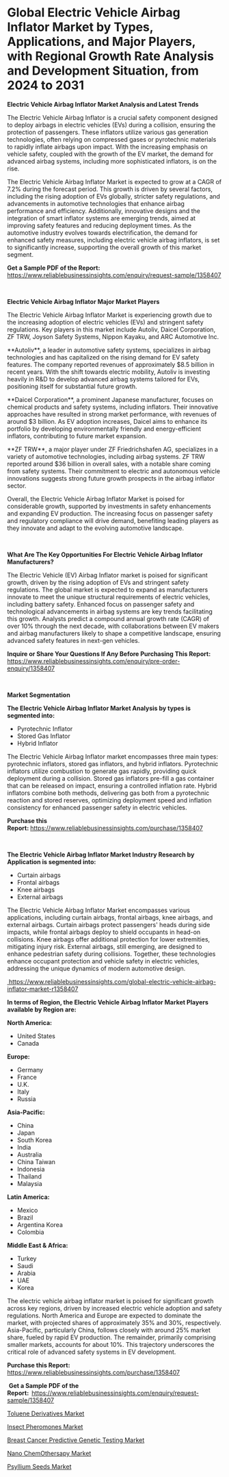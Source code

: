 <p><h1>Global Electric Vehicle Airbag Inflator Market by Types, Applications, and Major Players, with Regional Growth Rate Analysis and Development Situation, from 2024 to 2031</h1></p><p><strong>Electric Vehicle Airbag Inflator Market Analysis and Latest Trends</strong></p>
<p><p>The Electric Vehicle Airbag Inflator is a crucial safety component designed to deploy airbags in electric vehicles (EVs) during a collision, ensuring the protection of passengers. These inflators utilize various gas generation technologies, often relying on compressed gases or pyrotechnic materials to rapidly inflate airbags upon impact. With the increasing emphasis on vehicle safety, coupled with the growth of the EV market, the demand for advanced airbag systems, including more sophisticated inflators, is on the rise.</p><p>The Electric Vehicle Airbag Inflator Market is expected to grow at a CAGR of 7.2% during the forecast period. This growth is driven by several factors, including the rising adoption of EVs globally, stricter safety regulations, and advancements in automotive technologies that enhance airbag performance and efficiency. Additionally, innovative designs and the integration of smart inflator systems are emerging trends, aimed at improving safety features and reducing deployment times. As the automotive industry evolves towards electrification, the demand for enhanced safety measures, including electric vehicle airbag inflators, is set to significantly increase, supporting the overall growth of this market segment.</p></p>
<p><strong>Get a Sample PDF of the Report:&nbsp;</strong> <a href="https://www.reliablebusinessinsights.com/enquiry/request-sample/1358407?utm_campaign=62&utm_medium=2&utm_source=Github&utm_content=ia&utm_term=03112024&utm_id=electric-vehicle-airbag-inflator">https://www.reliablebusinessinsights.com/enquiry/request-sample/1358407</a></p>
<p>&nbsp;</p>
<p><strong>Electric Vehicle Airbag Inflator Major Market Players</strong></p>
<p><p>The Electric Vehicle Airbag Inflator Market is experiencing growth due to the increasing adoption of electric vehicles (EVs) and stringent safety regulations. Key players in this market include Autoliv, Daicel Corporation, ZF TRW, Joyson Safety Systems, Nippon Kayaku, and ARC Automotive Inc.</p><p>**Autoliv**, a leader in automotive safety systems, specializes in airbag technologies and has capitalized on the rising demand for EV safety features. The company reported revenues of approximately $8.5 billion in recent years. With the shift towards electric mobility, Autoliv is investing heavily in R&D to develop advanced airbag systems tailored for EVs, positioning itself for substantial future growth.</p><p>**Daicel Corporation**, a prominent Japanese manufacturer, focuses on chemical products and safety systems, including inflators. Their innovative approaches have resulted in strong market performance, with revenues of around $3 billion. As EV adoption increases, Daicel aims to enhance its portfolio by developing environmentally friendly and energy-efficient inflators, contributing to future market expansion.</p><p>**ZF TRW**, a major player under ZF Friedrichshafen AG, specializes in a variety of automotive technologies, including airbag systems. ZF TRW reported around $36 billion in overall sales, with a notable share coming from safety systems. Their commitment to electric and autonomous vehicle innovations suggests strong future growth prospects in the airbag inflator sector.</p><p>Overall, the Electric Vehicle Airbag Inflator Market is poised for considerable growth, supported by investments in safety enhancements and expanding EV production. The increasing focus on passenger safety and regulatory compliance will drive demand, benefiting leading players as they innovate and adapt to the evolving automotive landscape.</p></p>
<p>&nbsp;</p>
<p><strong>What Are The Key Opportunities For Electric Vehicle Airbag Inflator Manufacturers?</strong></p>
<p><p>The Electric Vehicle (EV) Airbag Inflator market is poised for significant growth, driven by the rising adoption of EVs and stringent safety regulations. The global market is expected to expand as manufacturers innovate to meet the unique structural requirements of electric vehicles, including battery safety. Enhanced focus on passenger safety and technological advancements in airbag systems are key trends facilitating this growth. Analysts predict a compound annual growth rate (CAGR) of over 10% through the next decade, with collaborations between EV makers and airbag manufacturers likely to shape a competitive landscape, ensuring advanced safety features in next-gen vehicles.</p></p>
<p><strong>Inquire or Share Your Questions If Any Before Purchasing This Report:</strong> <a href="https://www.reliablebusinessinsights.com/enquiry/pre-order-enquiry/1358407?utm_campaign=62&utm_medium=2&utm_source=Github&utm_content=ia&utm_term=03112024&utm_id=electric-vehicle-airbag-inflator">https://www.reliablebusinessinsights.com/enquiry/pre-order-enquiry/1358407</a></p>
<p>&nbsp;</p>
<p><strong>Market Segmentation</strong></p>
<p><strong>The Electric Vehicle Airbag Inflator Market Analysis by types is segmented into:</strong></p>
<p><ul><li>Pyrotechnic Inflator</li><li>Stored Gas Inflator</li><li>Hybrid Inflator</li></ul></p>
<p><p>The Electric Vehicle Airbag Inflator market encompasses three main types: pyrotechnic inflators, stored gas inflators, and hybrid inflators. Pyrotechnic inflators utilize combustion to generate gas rapidly, providing quick deployment during a collision. Stored gas inflators pre-fill a gas container that can be released on impact, ensuring a controlled inflation rate. Hybrid inflators combine both methods, delivering gas both from a pyrotechnic reaction and stored reserves, optimizing deployment speed and inflation consistency for enhanced passenger safety in electric vehicles.</p></p>
<p><strong>Purchase this Report:&nbsp;</strong><a href="https://www.reliablebusinessinsights.com/purchase/1358407?utm_campaign=62&utm_medium=2&utm_source=Github&utm_content=ia&utm_term=03112024&utm_id=electric-vehicle-airbag-inflator">https://www.reliablebusinessinsights.com/purchase/1358407</a></p>
<p>&nbsp;</p>
<p><strong>The Electric Vehicle Airbag Inflator Market Industry Research by Application is segmented into:</strong></p>
<p><ul><li>Curtain airbags</li><li>Frontal airbags</li><li>Knee airbags</li><li>External airbags</li></ul></p>
<p><p>The Electric Vehicle Airbag Inflator Market encompasses various applications, including curtain airbags, frontal airbags, knee airbags, and external airbags. Curtain airbags protect passengers' heads during side impacts, while frontal airbags deploy to shield occupants in head-on collisions. Knee airbags offer additional protection for lower extremities, mitigating injury risk. External airbags, still emerging, are designed to enhance pedestrian safety during collisions. Together, these technologies enhance occupant protection and vehicle safety in electric vehicles, addressing the unique dynamics of modern automotive design.</p></p>
<p><a href="https://www.reliablebusinessinsights.com/global-electric-vehicle-airbag-inflator-market-r1358407?utm_campaign=62&utm_medium=2&utm_source=Github&utm_content=ia&utm_term=03112024&utm_id=electric-vehicle-airbag-inflator">&nbsp;https://www.reliablebusinessinsights.com/global-electric-vehicle-airbag-inflator-market-r1358407</a></p>
<p><strong>In terms of Region, the Electric Vehicle Airbag Inflator Market Players available by Region are:</strong></p>
<p>
    <p> <strong> North America: </strong>
        <ul>
            <li>United States</li>
            <li>Canada</li>
        </ul>
        </p> 
    <p> <strong> Europe: </strong>
        <ul>
            <li>Germany</li>
            <li>France</li>
            <li>U.K.</li>
            <li>Italy</li>
            <li>Russia</li>
        </ul>
        </p> 
    <p> <strong> Asia-Pacific: </strong>
        <ul>
            <li>China</li>
            <li>Japan</li>
            <li>South Korea</li>
            <li>India</li>
            <li>Australia</li>
            <li>China Taiwan</li>
            <li>Indonesia</li>
            <li>Thailand</li>
            <li>Malaysia</li>
        </ul>
        </p> 
    <p> <strong> Latin America: </strong>
        <ul>
            <li>Mexico</li>
            <li>Brazil</li>
            <li>Argentina Korea</li>
            <li>Colombia</li>
        </ul>
        </p> 
    <p> <strong> Middle East & Africa: </strong>
        <ul>
            <li>Turkey</li>
            <li>Saudi</li>
            <li>Arabia</li>
            <li>UAE</li>
            <li>Korea</li>
        </ul>
    </p>
    </p>
<p><p>The electric vehicle airbag inflator market is poised for significant growth across key regions, driven by increased electric vehicle adoption and safety regulations. North America and Europe are expected to dominate the market, with projected shares of approximately 35% and 30%, respectively. Asia-Pacific, particularly China, follows closely with around 25% market share, fueled by rapid EV production. The remainder, primarily comprising smaller markets, accounts for about 10%. This trajectory underscores the critical role of advanced safety systems in EV development.</p></p>
<p><strong>Purchase this Report: </strong><a href="https://www.reliablebusinessinsights.com/purchase/1358407?utm_campaign=62&utm_medium=2&utm_source=Github&utm_content=ia&utm_term=03112024&utm_id=electric-vehicle-airbag-inflator">https://www.reliablebusinessinsights.com/purchase/1358407</a></p>
<p>&nbsp;<strong>Get a Sample PDF of the Report:&nbsp;&nbsp;</strong><a href="https://www.reliablebusinessinsights.com/enquiry/request-sample/1358407?utm_campaign=62&utm_medium=2&utm_source=Github&utm_content=ia&utm_term=03112024&utm_id=electric-vehicle-airbag-inflator">https://www.reliablebusinessinsights.com/enquiry/request-sample/1358407</a></p>
<p><strong></strong></p>
<p><p><a href="https://medium.com/@tomiculnu/the-toluene-derivatives-market-has-experienced-impressive-growth-in-recent-years-expanding-its-dd264ad61c5b?utm_campaign=62&utm_medium=2&utm_source=Github&utm_content=ia&utm_term=03112024&utm_id=electric-vehicle-airbag-inflator">Toluene Derivatives Market</a></p><p><a href="https://www.linkedin.com/pulse/insect-pheromones-market-report-product-type-end-use-application-yahze?utm_campaign=62&utm_medium=2&utm_source=Github&utm_content=ia&utm_term=03112024&utm_id=electric-vehicle-airbag-inflator">Insect Pheromones Market</a></p><p><a href="https://issuu.com/reportprime-2/docs/breast-cancer-predictive-genetic-te_1fad978df2cf47?utm_campaign=62&utm_medium=2&utm_source=Github&utm_content=ia&utm_term=03112024&utm_id=electric-vehicle-airbag-inflator">Breast Cancer Predictive Genetic Testing Market</a></p><p><a href="https://issuu.com/reportprime-2/docs/nano-chemothersapy-market-size-2030_d248ba60452d77?utm_campaign=62&utm_medium=2&utm_source=Github&utm_content=ia&utm_term=03112024&utm_id=electric-vehicle-airbag-inflator">Nano ChemOthersapy Market</a></p><p><a href="https://www.linkedin.com/pulse/competitive-intelligence-psyllium-seeds-market-key-players-strategies-q6k0e?utm_campaign=62&utm_medium=2&utm_source=Github&utm_content=ia&utm_term=03112024&utm_id=electric-vehicle-airbag-inflator">Psyllium Seeds Market</a></p></p>